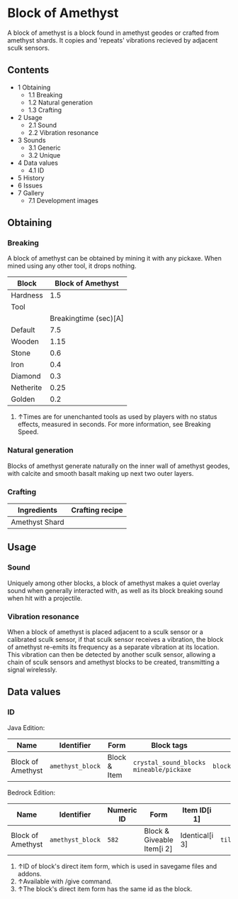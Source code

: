 # Block of Amethyst
A block of amethyst is a block found in amethyst geodes or crafted from amethyst shards. It copies and 'repeats' vibrations recieved by adjacent sculk sensors.

## Contents
- 1 Obtaining
	- 1.1 Breaking
	- 1.2 Natural generation
	- 1.3 Crafting
- 2 Usage
	- 2.1 Sound
	- 2.2 Vibration resonance
- 3 Sounds
	- 3.1 Generic
	- 3.2 Unique
- 4 Data values
	- 4.1 ID
- 5 History
- 6 Issues
- 7 Gallery
	- 7.1 Development images

## Obtaining
### Breaking
A block of amethyst can be obtained by mining it with any pickaxe. When mined using any other tool, it drops nothing.

| Block     | Block of Amethyst     |
|-----------|-----------------------|
| Hardness  | 1.5                   |
| Tool      |                       |
|           | Breakingtime (sec)[A] |
| Default   | 7.5                   |
| Wooden    | 1.15                  |
| Stone     | 0.6                   |
| Iron      | 0.4                   |
| Diamond   | 0.3                   |
| Netherite | 0.25                  |
| Golden    | 0.2                   |

1. ↑Times are for unenchanted tools as used by players with no status effects, measured in seconds. For more information, see Breaking Speed.

### Natural generation
Blocks of amethyst generate naturally on the inner wall of amethyst geodes, with calcite and smooth basalt making up next two outer layers.


### Crafting
| Ingredients    | Crafting recipe |
|----------------|-----------------|
| Amethyst Shard |                 |

## Usage
### Sound
Uniquely among other blocks, a block of amethyst makes a quiet overlay sound when generally interacted with, as well as its block breaking sound when hit with a projectile.

### Vibration resonance
When a block of amethyst is placed adjacent to a sculk sensor or a calibrated sculk sensor, if that sculk sensor receives a vibration, the block of amethyst re-emits its frequency as a separate vibration at its location. This vibration can then be detected by another sculk sensor, allowing a chain of sculk sensors and amethyst blocks to be created, transmitting a signal wirelessly.

## Data values
### ID
Java Edition:

| Name              | Identifier       | Form         | Block tags                                    | Translation key                  |
|-------------------|------------------|--------------|-----------------------------------------------|----------------------------------|
| Block of Amethyst | `amethyst_block` | Block & Item | `crystal_sound_blocks`<br/>`mineable/pickaxe` | `block.minecraft.amethyst_block` |

Bedrock Edition:

| Name              | Identifier       | Numeric ID | Form                       | Item ID[i 1]   | Translation key            |
|-------------------|------------------|------------|----------------------------|----------------|----------------------------|
| Block of Amethyst | `amethyst_block` | `582`      | Block & Giveable Item[i 2] | Identical[i 3] | `tile.amethyst_block.name` |

1. ↑ID of block's direct item form, which is used in savegame files and addons.
2. ↑Available with /give command.
3. ↑The block's direct item form has the same id as the block.

